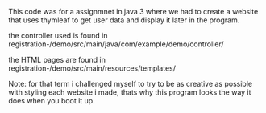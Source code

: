 This code was for a assignmnet in java 3 where we had to create a website that uses thymleaf to get user data and display it later in the program.

the controller used is found in registration-/demo/src/main/java/com/example/demo/controller/ 

the HTML pages are found in registration-/demo/src/main/resources/templates/ 

Note: for that term i challenged myself to try to be as creative as possible with styling each website i made, thats why this program looks the way it does when you boot it up.
